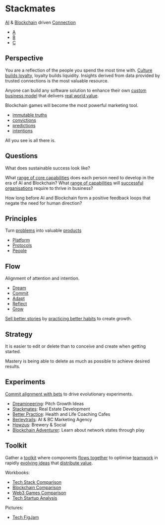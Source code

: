 # Stackmates

[AI](https://github.com/dreamineering/stackmates/tree/main/ai) & [Blockchain](https://github.com/dreamineering/stackmates/tree/main/bc) driven [Connection](https://github.com/dreamineering/stackmates/tree/main/client)

- [A](https://github.com/dreamineering/stackmates/tree/main/ai)
- [B](https://github.com/dreamineering/stackmates/tree/main/bc)
- [C](https://github.com/dreamineering/stackmates/tree/main/client)

## Perspective

You are a reflection of the people you spend the most time with. [Culture builds loyalty](https://mm.dreamineering.com/docs/value/money/tokenomics/tokenomics-games/), loyalty builds liquidity. Insights derived from data provided by trusted connections is the most valuable resource.

Anyone can build any software solution to enhance their own [custom business model](https://mm.dreamineering.com/docs/business/business-models/) that delivers [real world value](https://mm.dreamineering.com/docs/value).

Blockchain games will become the most powerful marketing tool.

- [immutable truths](https://mm.dreamineering.com/docs/value/wisdom/big-picture-immutable-truths)
- [convictions](https://mm.dreamineering.com/docs/value/wisdom/big-picture-convictions)
- [predictions](https://mm.dreamineering.com/docs/flow/dream/predictions)
- [intentions](https://mm.dreamineering.com/docs/value/wisdom/big-picture-intentions)

All you see is all there is.

## Questions

What does sustainable success look like?

What [range of core capabilities](https://mm.dreamineering.com/docs/principles/people/capabilities/) does each person need to develop in the era of AI and Blockchain? What [range of capabilities](https://mm.dreamineering.com/docs/principles/people/culture/teamwork) will [successful organisations](https://mm.dreamineering.com/docs/value) require to thrive in business?

How long before AI and Blockchain form a positive feedback loops that negate the need for human direction?

## Principles

Turn [problems](https://mm.dreamineering.com/docs/principles/problems/) into valuable [products](https://mm.dreamineering.com/docs/principles/products/)

- [Platform](https://mm.dreamineering.com/docs/principles/platform/)
- [Protocols](https://mm.dreamineering.com/docs/principles/process/)
- [People](https://mm.dreamineering.com/docs/principles/people/)

## Flow

Alignment of attention and intention.

- [Dream](https://mm.dreamineering.com/docs/flow/dream/)
- [Commit](https://mm.dreamineering.com/docs/flow/commit/)
- [Adapt](https://mm.dreamineering.com/docs/flow/adapt/)
- [Reflect](https://mm.dreamineering.com/docs/flow/reflect/)
- [Grow](https://mm.dreamineering.com/docs/flow/grow/)

[Sell better stories](https://mm.dreamineering.com/docs/business/experiments/dreamineering/) by [practicing better habits](https://mm.dreamineering.com/docs/business/experiments/better-practice/) to create growth.

## Strategy

It is easier to edit or delete than to conceive and create when getting started.

Mastery is being able to delete as much as possible to achieve desired results.

## Experiments

[Commit alignment with bets](https://mm.dreamineering.com/docs/experiments/) to drive evolutionary experiments.

- [Dreamineering](https://mm.dreamineering.com/docs/business/experiments/experiment-dreamineering/): Pitch Growth Ideas
- [Stackmates](https://mm.dreamineering.com/docs/business/experiments/experiment-stackmates/): Real Estate Development
- [Better Practice](https://mm.dreamineering.com/docs/business/experiments/better-practice/): Health and Life Coaching Cafes
- [Berleytrails](https://mm.dreamineering.com/docs/business/experiments/berleytrails/): AI & BC Marketing Agency
- [Howzus](https://mm.dreamineering.com/docs/business/experiments/experiment-howzus/): Brewery & Social
- [Blockchain Adventurer](https://mm.dreamineering.com/docs/business/experiments/experiment-blockchain-explorer/): Learn about network states through play

## Toolkit

Gather a [toolkit](https://mm.dreamineering.com/docs/engineering/software/sdk/) where components [flows together](https://mm.dreamineering.com/docs/flow) to optimise [teamwork](https://mm.dreamineering.com/docs/principles/people/community/teamwork) in rapidly [evolving ideas](https://mm.dreamineering.com/docs/experiments/) that [distribute value](https://mm.dreamineering.com/docs/value/).

Workbooks:

- [Tech Stack Comparison](https://docs.google.com/spreadsheets/d/1XiA_gfU_TkQXlEqVEiVLUUjKmyAZM3rirlJ5EUjJl9Y/edit#gid=1797190969)
- [Blockchain Comparison](https://docs.google.com/spreadsheets/d/16pqE_E4FzNbsqn-ACxkYfhCyBg3M9kQGcySUM3zw73M/edit#gid=1322132351)
- [Web3 Games Comparison](https://docs.google.com/spreadsheets/d/1l74VNspBM_3HjBq0oXZzoe1t-EPhKZPsH6FjRokM7cY/edit#gid=745206562)
- [Tech Startup Analysis](https://docs.google.com/spreadsheets/d/10zBw2LruDEmkBAA9GFVfBaG3UtkOMItr-44CvIxb1VQ/edit#gid=1021038640)

Pictures:

- [Tech FigJam](https://www.figma.com/file/SR3Xg7a8tElFPLoovsqwUO/technology-stack?type=whiteboard&node-id=260-1322&t=6q447RjvecYVn1fG-4)
